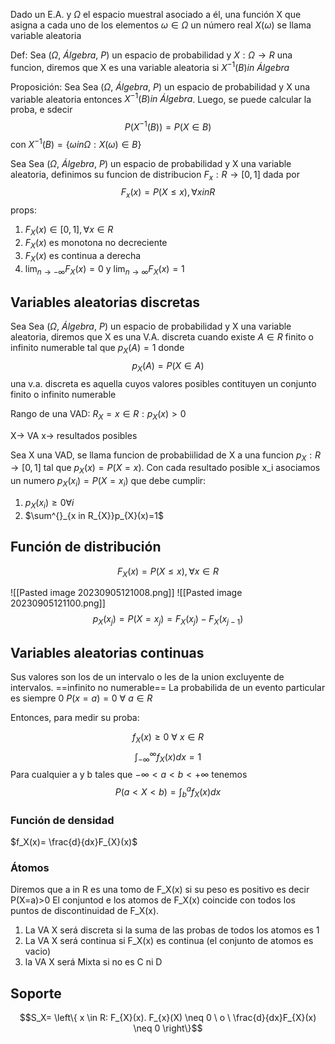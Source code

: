 Dado un E.A. y $\Omega$ el espacio muestral asociado a él, una función X que asigna a cada uno de los elementos $\omega \in \Omega$ un número real $X(\omega)$ se llama variable aleatoria

Def: Sea $(\Omega, \ Álgebra, \ P)$ un espacio de probabilidad y $X: \Omega\to R$ una funcion, diremos que X es una variable aleatoria si $X^{-1}(B) in \ Álgebra$ 

Proposición: Sea Sea $(\Omega, \ Álgebra, \ P)$ un espacio de probabilidad y X una variable aleatoria entonces $X^{-1}(B) in \ Álgebra$. Luego, se puede calcular la proba, e sdecir
$$P(X^{-1}(B))=P(X \in B)$$
con $X^{-1}(B)=\{\omega in \Omega: X(\omega)\in B\}$


Sea Sea $(\Omega, \ Álgebra, \ P)$ un espacio de probabilidad y X una variable aleatoria, definimos su funcion de distribucion $F_{x}:R\to[0,1]$ dada por $$F_{x}(x)=P(X\leq x), \forall x in R$$
props: 
1. $F_X(x) \in [0,1], \forall x \in R$
2. $F_X(x)$ es monotona no decreciente
3. $F_{X}(x)$ es continua a derecha
4. $\lim_{ n \to -\infty }F_{X}(x)=0$ y $\lim_{ n \to \infty }F_{X}(x)=1$


## Variables aleatorias discretas

Sea Sea $(\Omega, \ Álgebra, \ P)$ un espacio de probabilidad y X una variable aleatoria, diremos que X es una V.A. discreta cuando existe $A \in R$ finito o infinito numerable tal que $p_{X}(A)=1$ donde $$p_{X}(A)=P(X \in A)$$
una v.a. discreta es aquella cuyos valores posibles contituyen un conjunto finito o infinito numerable

Rango de una VAD: $R_{X}={x \in R:p_{X}(x)>0}$

X-> VA
x-> resultados posibles

Sea X una VAD, se llama funcion de probabiilidad de X a una funcion $p_{X}:R\to[0,1]$ tal que $p_{X}(x)= P(X=x)$. Con cada resultado posible x_i asociamos un numero $p_{X}(x_{i})=P(X=x_{i})$ que debe cumplir: 
1. $p_{X}(x_{i})\geq 0 \forall i$
2. $\sum^{}_{x in R_{X}}p_{X}(x)=1$

## Función de distribución
$$F_{X}(x)=P(X \leq x), \forall x \in R$$

![[Pasted image 20230905121008.png]]
![[Pasted image 20230905121100.png]]
$$p_{X}(x_{j})=P(X=x_{j})=F_{X}(x_{j})-F_{X}(x_{j-1})$$


## Variables aleatorias continuas
Sus valores son los de un intervalo o les de la union excluyente de intervalos. ==infinito no numerable==
La probabilida de un evento particular es siempre 0 $P(x=a)=0 \ \forall \ a \in R$

Entonces, para medir su proba:

$$f_{X}(x) \geq 0 \ \forall \ x \in R$$
$$ \int^{\infty}_{-\infty
} f_{X}(x)dx =1$$
Para cualquier a y b tales que $-\infty<a<b<+\infty$ tenemos $$P(a<X<b)=\int^{a}_{b}f_{X}(x)dx$$
### Función de densidad
$f_X(x)= \frac{d}{dx}F_{X}(x)$
### Átomos
Diremos que a in R es una tomo de F_X(x) si su peso es positivo es decir P(X=a)>0
El conjuntod e los atomos de F_X(x) coincide con todos los puntos de discontinuidad de F_X(x).

1. La VA X será discreta si la suma de las probas de todos los atomos es 1
2. La VA X será continua si F_X(x) es continua (el conjunto de atomos es vacio)
3. la VA X será Mixta si no es C ni D

## Soporte 
$$S_X= \left\{ x \in R: F_{X}(x). F_{x}(X) \neq 0 \ o \ \frac{d}{dx}F_{X}(x) \neq 0 \right\}$$